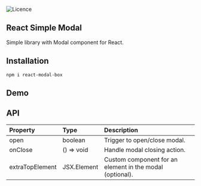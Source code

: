![Licence](https://img.shields.io/badge/license-MIT-blue.svg)

## React Simple Modal

Simple library with Modal component for React.

## Installation

```npm i react-modal-box```

## Demo

## API

|   Property   |  Type  |    Description    |
| :---         |     :---      |          :--- |
| open     | boolean       | Trigger to open/close modal.    |
| onClose    | () => void       | Handle modal closing action.|
| extraTopElement    | JSX.Element      | Custom component for an element in the modal (optional).     |
